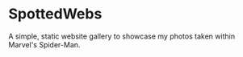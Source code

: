 # SpottedWebs
A simple, static website gallery to showcase my photos taken within Marvel's Spider-Man.
